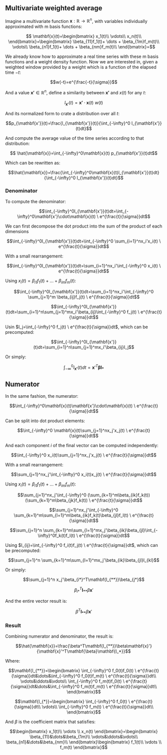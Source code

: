 ## Multivariate weighted average

Imagine a multivariate function $\mathbf{x}:\mathbb{R} \to \mathbb{R}^n$, with variables individually approximated with m basis functions:

$$ \mathbf{x}(t)=\begin{bmatrix}
    x_1(t)\\
    \vdots\\
     x_n(t)\\
\end{bmatrix}=\begin{bmatrix}
    \beta_{11}f_1(t)+ \dots + \beta_{1m}f_m(t)\\
    \vdots\\
     \beta_{n1}f_1(t)+ \dots + \beta_{nm}f_m(t)\\
\end{bmatrix}=$$

We already know how to approximate a real time series with these m basis functions and a weight density function. Now we are interested in, given a weighted window provided by a weight which is a function of the elapsed time $-t$:

$$w(-t)=e^{\frac{-t}{\sigma}}$$

And a value $\mathbf{x'} \in \mathbb{R}^n$, define a similarity between $\mathbf{x'}$ and $x(t)$ for any $t$:

$$l_{\mathbf{x'}}(t)=\mathbf{x'}\cdot\mathbf{x}(t) \ w(t)$$

And its normalized form to crate a distribution over all $t$:

$$p_{\mathbf{x'}}(t)=\frac{l_{\mathbf{x'}}(t)}{\int_{-\infty}^0 l_{\mathbf{x'}}(t)dt}$$

And compute the average value of the time series according to that distribution:

$$ \hat{\mathbf{x}}=\int_{-\infty}^0\mathbf{x}(t) p_{\mathbf{x'}}(t)dt$$

Which can be rewritten as:

$$\hat{\mathbf{x}}=\frac{\int_{-\infty}^0\mathbf{x}(t)l_{\mathbf{x'}}(t)dt}{\int_{-\infty}^0 l_{\mathbf{x'}}(t)dt}$$

### Denominator

To compute the denominator:

$$\int_{-\infty}^0l_{\mathbf{x'}}(t)dt=\int_{-\infty}^0\mathbf{x'}\cdot\mathbf{x}(t) \ e^{\frac{t}{\sigma}}dt$$

We can first decompose the dot product into the sum of the product of each dimensions

$$\int_{-\infty}^0l_{\mathbf{x'}}(t)dt=\int_{-\infty}^0 \sum_{i=1}^nx_i'x_i(t) \ e^{\frac{t}{\sigma}}dt$$

With a small rearrangement:

$$\int_{-\infty}^0l_{\mathbf{x'}}(t)dt=\sum_{i=1}^nx_i'\int_{-\infty}^0 x_i(t) \ e^{\frac{t}{\sigma}}dt$$

Using $x_i(t)=\beta_{i1}f_1(t)+ \dots + \beta_{im}f_m(t)$:

$$\int_{-\infty}^0l_{\mathbf{x'}}(t)dt=\sum_{i=1}^nx_i'\int_{-\infty}^0 \sum_{j=1}^m \beta_{ij}f_j(t) \ e^{\frac{t}{\sigma}}dt$$

$$\int_{-\infty}^0l_{\mathbf{x'}}(t)dt=\sum_{i=1}^n\sum_{j=1}^mx_i'\beta_{ij}\int_{-\infty}^0  f_j(t) \ e^{\frac{t}{\sigma}}dt$$

Usin $I_j=\int_{-\infty}^0  f_j(t) \ e^{\frac{t}{\sigma}}dt$, which can be precomputed:

$$\int_{-\infty}^0l_{\mathbf{x'}}(t)dt=\sum_{i=1}^n\sum_{j=1}^mx_i'\beta_{ij}I_j$$

Or simply:

$$\int_{-\infty}^0l_{\mathbf{x'}}(t)dt=\mathbf{x}'^T\mathbf{\beta}\mathbf{I_*}$$

## Numerator

In the same fashion, the numerator:

$$\int_{-\infty}^0\mathbf{x}(t)\mathbf{x'}\cdot\mathbf{x}(t) \ e^{\frac{t}{\sigma}}dt$$

Can be split into dot product elements:

$$\int_{-\infty}^0 \mathbf{x}(t)\sum_{j=1}^nx_j'x_j(t) \ e^{\frac{t}{\sigma}}dt$$

And each component $i$ of the final vector can be computed independently:

$$\int_{-\infty}^0 x_i(t)\sum_{j=1}^nx_j'x_j(t) \ e^{\frac{t}{\sigma}}dt$$

With a small rearrangement:

$$\sum_{j=1}^nx_j'\int_{-\infty}^0 x_i(t)x_j(t) \ e^{\frac{t}{\sigma}}dt$$

Using $x_i(t)=\beta_{i1}f_1(t)+ \dots + \beta_{im}f_m(t)$:

$$\sum_{j=1}^nx_j'\int_{-\infty}^0 (\sum_{k=1}^m\beta_{ik}f_k(t))(\sum_{k=1}^m\beta_{jk}f_k(t)) \ e^{\frac{t}{\sigma}}dt$$

$$\sum_{j=1}^nx_j'\int_{-\infty}^0 \sum_{k=1}^m\sum_{l=1}^m\beta_{ik}f_k(t)\beta_{jl}f_l(t) \ e^{\frac{t}{\sigma}}dt$$

$$\sum_{j=1}^n \sum_{k=1}^m\sum_{l=1}^mx_j'\beta_{ik}\beta_{jl}\int_{-\infty}^0f_k(t)f_l(t) \ e^{\frac{t}{\sigma}}dt$$

Using $I_{ij}=\int_{-\infty}^0  f_i(t)f_j(t) \ e^{\frac{t}{\sigma}}dt$, which can be precomputed:

$$\sum_{j=1}^n \sum_{k=1}^m\sum_{l=1}^mx_j'\beta_{ik}\beta_{jl}I_{kl}$$

Or simply:

$$\sum_{j=1}^n x_j'\beta_{i*}^T\mathbf{I_{**}}\beta_{j*}$$

$$\beta_{i*}^T\mathbf{I_{**}}\beta\mathbf{x}'$$

And the entire vector result is:

$$\beta^T\mathbf{I_{**}}\beta\mathbf{x}'$$

### Result

Combining numerator and denominator, the result is:

$$\hat{\mathbf{x}}=\frac{\beta^T\mathbf{I_{**}}\beta\mathbf{x}'}{\mathbf{x}'^T\mathbf{\beta}\mathbf{I_*}}$$

Where:

$$\mathbf{I_{**}}=\begin{bmatrix}
    \int_{-\infty}^0  f_0(t)f_0(t) \ e^{\frac{t}{\sigma}}dt&\dots&\int_{-\infty}^0  f_0(t)f_m(t) \ e^{\frac{t}{\sigma}}dt\\
    \vdots&\ddots&\vdots\\
    \int_{-\infty}^0  f_m(t)f_0(t) \ e^{\frac{t}{\sigma}}dt&\dots&\int_{-\infty}^0  f_m(t)f_m(t) \ e^{\frac{t}{\sigma}}dt\\
\end{bmatrix}$$

$$\mathbf{I_{*}}=\begin{bmatrix}
    \int_{-\infty}^0  f_0(t) \ e^{\frac{t}{\sigma}}dt\\
    \vdots\\
    \int_{-\infty}^0  f_m(t) \ e^{\frac{t}{\sigma}}dt\\
\end{bmatrix}$$

And $\beta$ is the coefficient matrix that satisfies:

$$\begin{bmatrix}
    x_1(t)\\
    \vdots \\
    x_n(t)
\end{bmatrix}=\begin{bmatrix}
    \beta_{11}&\dots&\beta_{1m}\\
    \vdots&\ddots&\vdots\\
    \beta_{n1}&\dots&\beta_{nm}\\
\end{bmatrix}\begin{bmatrix}
    f_1(t)\\
    \vdots \\
    f_m(t)
\end{bmatrix}$$